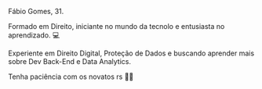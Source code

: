 Fábio Gomes, 31.<p>
Formado em Direito, iniciante no mundo da tecnolo e entusiasta no aprendizado.  💻  <p>
Experiente em Direito Digital, Proteção de Dados e buscando aprender mais sobre Dev Back-End e Data Analytics. <p>
Tenha paciência com os novatos rs  💪🏽
	
<!---
gomesfcdev/gomesfcdev is a ✨ special ✨ repository because its `README.md` (this file) appears on your GitHub profile.
You can click the Preview link to take a look at your changes.
--->
